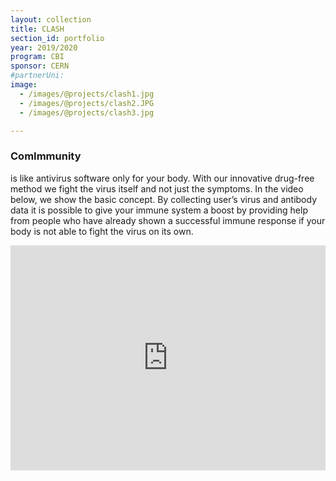```yaml
---
layout: collection
title: CLASH
section_id: portfolio
year: 2019/2020
program: CBI
sponsor: CERN
#partnerUni:
image:
  - /images/@projects/clash1.jpg
  - /images/@projects/clash2.JPG
  - /images/@projects/clash3.jpg

---
```


### **ComImmunity** 

is like antivirus software only for your body. With our innovative  drug-free method we fight the virus itself and not just the symptoms. In the video below, we show the basic concept. By collecting user’s virus  and antibody data it is possible to give your immune system a boost by  providing help from people who have already shown a successful immune  response if your body is not able to fight the virus on its own.

<iframe src="https://www.youtube.com/embed/K09Hq4Dn2xM" width="100%" height="360" frameborder="0" allow="autoplay; fullscreen" allowfullscreen></iframe>